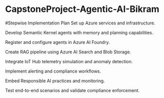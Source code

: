 # CapstoneProject-Agentic-AI-Bikram
#Stepwise Implementation Plan
Set up Azure services and infrastructure.

Develop Semantic Kernel agents with memory and planning capabilities.

Register and configure agents in Azure AI Foundry.

Create RAG pipeline using Azure AI Search and Blob Storage.

Integrate IoT Hub telemetry simulation and anomaly detection.

Implement alerting and compliance workflows.

Embed Responsible AI practices and monitoring.

Test end-to-end scenarios and validate compliance enforcement.
